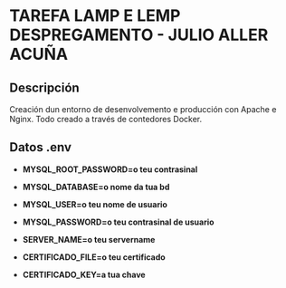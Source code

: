 # TAREFA LAMP E LEMP DESPREGAMENTO - JULIO ALLER ACUÑA

## Descripción
Creación dun entorno de desenvolvemento e producción con Apache e Nginx. Todo creado a través de contedores Docker.
## Datos .env

- **MYSQL_ROOT_PASSWORD=o teu contrasinal**
- **MYSQL_DATABASE=o nome da tua bd**
- **MYSQL_USER=o teu nome de usuario**
- **MYSQL_PASSWORD=o teu contrasinal de usuario**

- **SERVER_NAME=o teu servername**
- **CERTIFICADO_FILE=o teu certificado**
- **CERTIFICADO_KEY=a tua chave**
